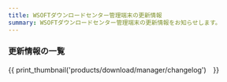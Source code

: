 ```yaml
---
title: WSOFTダウンロードセンター管理端末の更新情報
summary: WSOFTダウンロードセンター管理端末の更新情報をお知らせします。
---
```

### 更新情報の一覧

{{ print_thumbnail('products/download/manager/changelog')　}}